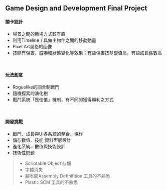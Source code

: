 ## Game Design and Development Final Project

#### 關卡設計

* 場景之間的轉場方式較有趣
* 利用Timeline工具做出物件之間的移動動畫
* Pixel Art風格的圖像
* 技能有傷害、威嚇和狀態變化等效果；有些傷害技基礎值高，有些成長係數高

<br>

#### 玩法創意

* Roguelike的回合制戰鬥
* 隨機探索的演化樹
* 戰鬥系統「畏怯值」機制，有不同的獲得勝利之方式

<br>

#### 開發挑戰

* 戰鬥、成長與UI各系統的整合、協作
* 儲存數值、技能  資料型態設計
* 進化系統、數值與技能設計
* 技術性問題
>* Scriptable Object 存儲
>* 字體消失
>* 腳本間Assembly Definifition 工具的不熟悉
>* Plastic SCM 工具的不熟悉
